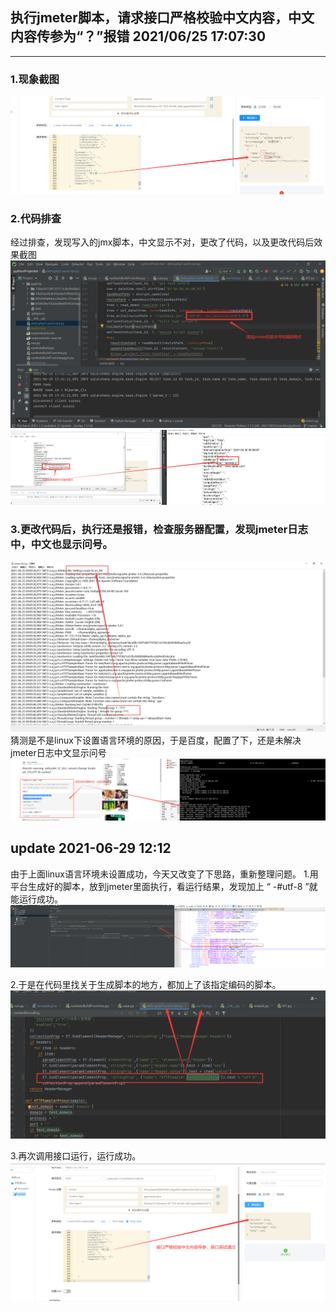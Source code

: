 ## 执行jmeter脚本，请求接口严格校验中文内容，中文内容传参为“？”报错  2021/06/25 17:07:30 
---
### 1.现象截图
![img.png](linux执行jmeter截图/img.png)


### 2.代码排查
经过排查，发现写入的jmx脚本，中文显示不对，更改了代码，以及更改代码后效果截图
![img1.png](linux执行jmeter截图/img1.png)
![img2.png](linux执行jmeter截图/img2.png)


### 3.更改代码后，执行还是报错，检查服务器配置，发现jmeter日志中，中文也显示问号。
![img4.png](linux执行jmeter截图/img4.png)
猜测是不是linux下设置语言环境的原因，于是百度，配置了下，还是未解决jmeter日志中文显示问号
![img5.png](linux执行jmeter截图/img5.png)







## update  2021-06-29 12:12
由于上面linux语言环境未设置成功，今天又改变了下思路，重新整理问题。
1.用平台生成好的脚本，放到jmeter里面执行，看运行结果，发现加上
“ -#<stringProp name="HTTPSampler.contentEncoding">utf-8</stringProp> ”就能运行成功。
![img6.png](linux执行jmeter截图/img6.png)

2.于是在代码里找关于生成脚本的地方，都加上了该指定编码的脚本。
![img7.png](linux执行jmeter截图/img7.png)

3.再次调用接口运行，运行成功。
![img8.png](linux执行jmeter截图/img8.png)